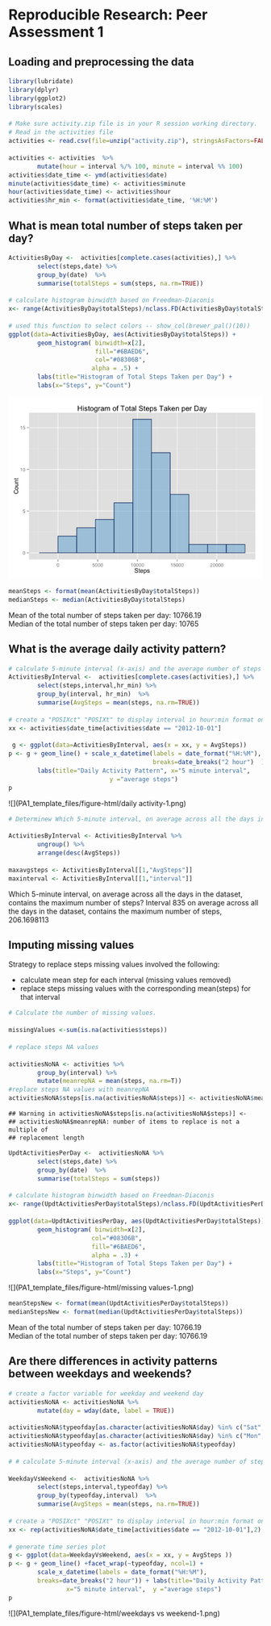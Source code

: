 # Reproducible Research: Peer Assessment 1


## Loading and preprocessing the data


```r
library(lubridate)
library(dplyr)
library(ggplot2)
library(scales)

# Make sure activity.zip file is in your R session working directory. 
# Read in the activities file
activities <- read.csv(file=unzip("activity.zip"), stringsAsFactors=FALSE)
 
activities <- activities  %>%  
        mutate(hour = interval %/% 100, minute = interval %% 100)
activities$date_time <- ymd(activities$date)
minute(activities$date_time) <- activities$minute
hour(activities$date_time) <- activities$hour
activities$hr_min <- format(activities$date_time, '%H:%M')
```
## What is mean total number of steps taken per day?

```r
ActivitiesByDay <-  activities[complete.cases(activities),] %>%
        select(steps,date) %>%
        group_by(date)  %>%
        summarise(totalSteps = sum(steps, na.rm=TRUE)) 

# calculate histogram binwidth based on Freedman-Diaconis 
x<- range(ActivitiesByDay$totalSteps)/nclass.FD(ActivitiesByDay$totalSteps)
 
# used this function to select colors -- show_col(brewer_pal()(10))   
ggplot(data=ActivitiesByDay, aes(ActivitiesByDay$totalSteps)) + 
        geom_histogram( binwidth=x[2],
                        fill="#6BAED6",
                        col="#08306B",
                       alpha = .5) + 
        labs(title="Histogram of Total Steps Taken per Day") +
        labs(x="Steps", y="Count")
```

![](PA1_template_files/figure-html/mean_total_steps-1.png) 

```r
meanSteps <- format(mean(ActivitiesByDay$totalSteps))
medianSteps <- median(ActivitiesByDay$totalSteps)
```
Mean of the total number of steps taken per day: 10766.19  
Median of the total number of steps taken per day: 10765  


## What is the average daily activity pattern?


```r
# calculate 5-minute interval (x-axis) and the average number of steps taken, averaged across  # # all days (y-axis)
ActivitiesByInterval <-  activities[complete.cases(activities),] %>%
        select(steps,interval,hr_min) %>%
        group_by(interval, hr_min)  %>%
        summarise(AvgSteps = mean(steps, na.rm=TRUE)) 

# create a "POSIXct" "POSIXt" to display interval in hour:min format on time-series plot below
xx <- activities$date_time[activities$date == "2012-10-01"]

 g <- ggplot(data=ActivitiesByInterval, aes(x = xx, y = AvgSteps))
p <- g + geom_line() + scale_x_datetime(labels = date_format("%H:%M"), 
                                        breaks=date_breaks("2 hour")  ) +
        labs(title="Daily Activity Pattern", x="5 minute interval", 
                            y ="average steps")
p 
```

![](PA1_template_files/figure-html/daily activity-1.png) 

```r
# Determinew Which 5-minute interval, on average across all the days in the dataset, contains the maximum number of steps?

ActivitiesByInterval <- ActivitiesByInterval %>%
        ungroup() %>%
        arrange(desc(AvgSteps))

maxavgsteps <- ActivitiesByInterval[[1,"AvgSteps"]]
maxinterval <- ActivitiesByInterval[[1,"interval"]]
```
Which 5-minute interval, on average across all the days in the dataset, contains the maximum number of steps? Interval 835 on average across all the days in the dataset, contains the maximum number of steps, 206.1698113


## Imputing missing values
Strategy to replace steps missing values involved the following:   

* calculate mean step for each interval (missing values removed)  
* replace steps missing values with the corresponding mean(steps) for that interval


```r
# Calculate the number of missing values.

missingValues <-sum(is.na(activities$steps))

# replace steps NA values

activitiesNoNA <- activities %>%
        group_by(interval) %>%
        mutate(meanrepNA = mean(steps, na.rm=T))
#replace steps NA values with meanrepNA
activitiesNoNA$steps[is.na(activitiesNoNA$steps)] <- activitiesNoNA$meanrepNA
```

```
## Warning in activitiesNoNA$steps[is.na(activitiesNoNA$steps)] <-
## activitiesNoNA$meanrepNA: number of items to replace is not a multiple of
## replacement length
```

```r
UpdtActivitiesPerDay <-  activitiesNoNA %>%
        select(steps,date) %>%
        group_by(date)  %>%
        summarise(totalSteps = sum(steps)) 

# calculate histogram binwidth based on Freedman-Diaconis
x<- range(UpdtActivitiesPerDay$totalSteps)/nclass.FD(UpdtActivitiesPerDay$totalSteps)

ggplot(data=UpdtActivitiesPerDay, aes(UpdtActivitiesPerDay$totalSteps)) + 
        geom_histogram( binwidth=x[2],
                       col="#08306B", 
                       fill="#6BAED6", 
                       alpha = .3) + 
        labs(title="Histogram of Total Steps Taken per Day") +
        labs(x="Steps", y="Count")
```

![](PA1_template_files/figure-html/missing values-1.png) 

```r
meanStepsNew <- format(mean(UpdtActivitiesPerDay$totalSteps))
medianStepsNew <- format(median(UpdtActivitiesPerDay$totalSteps))
```
Mean of the total number of steps taken per day: 10766.19  
Median of the total number of steps taken per day: 10766.19  

## Are there differences in activity patterns between weekdays and weekends?


```r
# create a factor variable for weekday and weekend day
activitiesNoNA <- activitiesNoNA %>%
        mutate(day = wday(date, label = TRUE))

activitiesNoNA$typeofday[as.character(activitiesNoNA$day) %in% c("Sat","Sun")] <- "weekend"
activitiesNoNA$typeofday[as.character(activitiesNoNA$day) %in% c("Mon","Tues","Wed","Thurs","Fri")] <- "weekday"
activitiesNoNA$typeofday <- as.factor(activitiesNoNA$typeofday)

# # calculate 5-minute interval (x-axis) and the average number of steps taken, averaged across weekdays and weekends

WeekdayVsWeekend <-  activitiesNoNA %>%
        select(steps,interval,typeofday) %>%
        group_by(typeofday,interval)  %>%
        summarise(AvgSteps = mean(steps, na.rm=TRUE)) 

# create a "POSIXct" "POSIXt" to display interval in hour:min format on time-series plot below
xx <- rep(activitiesNoNA$date_time[activities$date == "2012-10-01"],2)
 
# generate time series plot
g <- ggplot(data=WeekdayVsWeekend, aes(x = xx, y = AvgSteps ))
p <- g + geom_line() +facet_wrap(~typeofday, ncol=1) + 
        scale_x_datetime(labels = date_format("%H:%M"), 
        breaks=date_breaks("2 hour")) + labs(title="Daily Activity Pattern",
                x="5 minute interval",  y ="average steps")
p
```

![](PA1_template_files/figure-html/weekdays vs weekend-1.png) 

